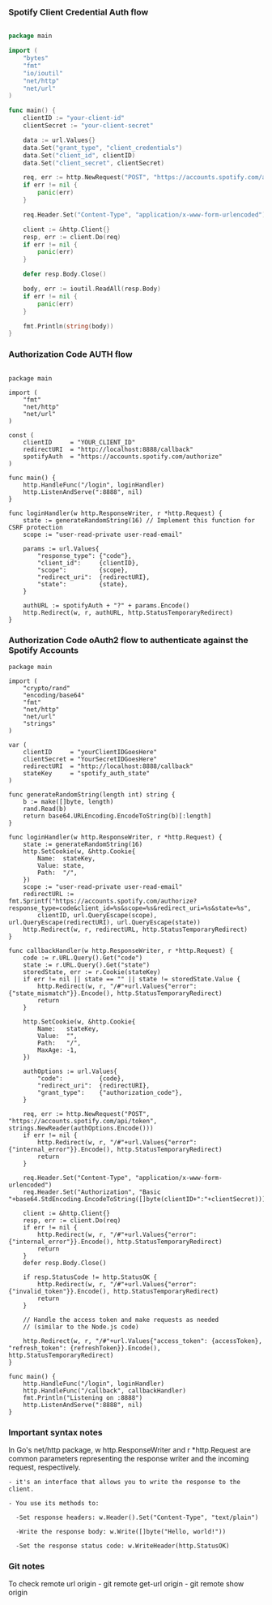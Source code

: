 
### Spotify Client Credential Auth flow


```go

package main

import (
    "bytes"
    "fmt"
    "io/ioutil"
    "net/http"
    "net/url"
)

func main() {
    clientID := "your-client-id"
    clientSecret := "your-client-secret"

    data := url.Values{}
    data.Set("grant_type", "client_credentials")
    data.Set("client_id", clientID)
    data.Set("client_secret", clientSecret)

    req, err := http.NewRequest("POST", "https://accounts.spotify.com/api/token", bytes.NewBufferString(data.Encode()))
    if err != nil {
        panic(err)
    }

    req.Header.Set("Content-Type", "application/x-www-form-urlencoded")

    client := &http.Client{}
    resp, err := client.Do(req)
    if err != nil {
        panic(err)
    }

    defer resp.Body.Close()

    body, err := ioutil.ReadAll(resp.Body)
    if err != nil {
        panic(err)
    }

    fmt.Println(string(body))
}

```

### Authorization Code AUTH flow

```golang

package main

import (
    "fmt"
    "net/http"
    "net/url"
)

const (
    clientID     = "YOUR_CLIENT_ID"
    redirectURI  = "http://localhost:8888/callback"
    spotifyAuth  = "https://accounts.spotify.com/authorize"
)

func main() {
    http.HandleFunc("/login", loginHandler)
    http.ListenAndServe(":8888", nil)
}

func loginHandler(w http.ResponseWriter, r *http.Request) {
    state := generateRandomString(16) // Implement this function for CSRF protection
    scope := "user-read-private user-read-email"

    params := url.Values{
        "response_type": {"code"},
        "client_id":     {clientID},
        "scope":         {scope},
        "redirect_uri":  {redirectURI},
        "state":         {state},
    }

    authURL := spotifyAuth + "?" + params.Encode()
    http.Redirect(w, r, authURL, http.StatusTemporaryRedirect)
}

```

### Authorization Code oAuth2 flow to authenticate against the Spotify Accounts

```golang
package main

import (
	"crypto/rand"
	"encoding/base64"
	"fmt"
	"net/http"
	"net/url"
	"strings"
)

var (
	clientID     = "yourClientIDGoesHere"
	clientSecret = "YourSecretIDGoesHere"
	redirectURI  = "http://localhost:8888/callback"
	stateKey     = "spotify_auth_state"
)

func generateRandomString(length int) string {
	b := make([]byte, length)
	rand.Read(b)
	return base64.URLEncoding.EncodeToString(b)[:length]
}

func loginHandler(w http.ResponseWriter, r *http.Request) {
	state := generateRandomString(16)
	http.SetCookie(w, &http.Cookie{
		Name:  stateKey,
		Value: state,
		Path:  "/",
	})
	scope := "user-read-private user-read-email"
	redirectURL := fmt.Sprintf("https://accounts.spotify.com/authorize?response_type=code&client_id=%s&scope=%s&redirect_uri=%s&state=%s",
		clientID, url.QueryEscape(scope), url.QueryEscape(redirectURI), url.QueryEscape(state))
	http.Redirect(w, r, redirectURL, http.StatusTemporaryRedirect)
}

func callbackHandler(w http.ResponseWriter, r *http.Request) {
	code := r.URL.Query().Get("code")
	state := r.URL.Query().Get("state")
	storedState, err := r.Cookie(stateKey)
	if err != nil || state == "" || state != storedState.Value {
		http.Redirect(w, r, "/#"+url.Values{"error": {"state_mismatch"}}.Encode(), http.StatusTemporaryRedirect)
		return
	}

	http.SetCookie(w, &http.Cookie{
		Name:   stateKey,
		Value:  "",
		Path:   "/",
		MaxAge: -1,
	})

	authOptions := url.Values{
		"code":          {code},
		"redirect_uri":  {redirectURI},
		"grant_type":    {"authorization_code"},
	}

	req, err := http.NewRequest("POST", "https://accounts.spotify.com/api/token", strings.NewReader(authOptions.Encode()))
	if err != nil {
		http.Redirect(w, r, "/#"+url.Values{"error": {"internal_error"}}.Encode(), http.StatusTemporaryRedirect)
		return
	}

	req.Header.Set("Content-Type", "application/x-www-form-urlencoded")
	req.Header.Set("Authorization", "Basic "+base64.StdEncoding.EncodeToString([]byte(clientID+":"+clientSecret)))

	client := &http.Client{}
	resp, err := client.Do(req)
	if err != nil {
		http.Redirect(w, r, "/#"+url.Values{"error": {"internal_error"}}.Encode(), http.StatusTemporaryRedirect)
		return
	}
	defer resp.Body.Close()

	if resp.StatusCode != http.StatusOK {
		http.Redirect(w, r, "/#"+url.Values{"error": {"invalid_token"}}.Encode(), http.StatusTemporaryRedirect)
		return
	}

	// Handle the access token and make requests as needed
	// (similar to the Node.js code)

	http.Redirect(w, r, "/#"+url.Values{"access_token": {accessToken}, "refresh_token": {refreshToken}}.Encode(), http.StatusTemporaryRedirect)
}

func main() {
	http.HandleFunc("/login", loginHandler)
	http.HandleFunc("/callback", callbackHandler)
	fmt.Println("Listening on :8888")
	http.ListenAndServe(":8888", nil)
}
```


### Important syntax notes

In Go's net/http package, w http.ResponseWriter and r *http.Request are common parameters representing the response writer and the incoming request, respectively.

	- it's an interface that allows you to write the response to the client.

	- You use its methods to:

	  -Set response headers: w.Header().Set("Content-Type", "text/plain")

      -Write the response body: w.Write([]byte("Hello, world!"))
	  
	  -Set the response status code: w.WriteHeader(http.StatusOK)

### Git notes

To check remote url origin 
	- git remote get-url origin
	- git remote show origin





